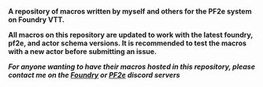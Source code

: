 ****A repository of macros written by myself and others for the PF2e system on Foundry VTT.****

__All macros on this repository are updated to work with the latest foundry, pf2e, and actor schema versions. It is recommended to test the macros with a new actor before submitting an issue.__

***For anyone wanting to have their macros hosted in this repository, please contact me on the [Foundry](https://discord.gg/foundryvtt) or [PF2e](https://discord.gg/BYQFyDgF) discord servers***
